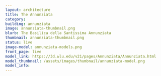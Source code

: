 ```yaml
---
layout: architecture
title: The Annunziata
category: 
building: annunziata
image: annunziata-thumbnail.png
blurb: The Basilica della Santissima Annunziata
thumbnail: annunziata-thumbnail.png
status: live
image-model: annunziata-models.png
front_page: live
model_link: https://3d.wlu.edu/v21/pages/Annunziata/Annunziata.html
model_thumbnail: /assets/images/thumbnail/annunziata-model.png
model_info: 
---
```

